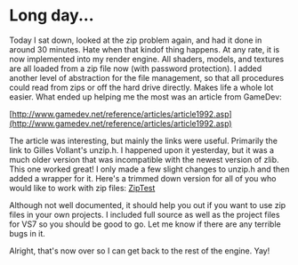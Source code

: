 # Long day...

Today I sat down, looked at the zip problem again, and had it done in around 30 minutes. Hate when that kindof thing happens. At any rate, it is now implemented into my render engine. All shaders, models, and textures are all loaded from a zip file now (with password protection). I added another level of abstraction for the file management, so that all procedures could read from zips or off the hard drive directly. Makes life a whole lot easier. What ended up helping me the most was an article from GameDev:

[http://www.gamedev.net/reference/articles/article1992.asp](http://www.gamedev.net/reference/articles/article1992.asp)

The article was interesting, but mainly the links were useful. Primarily the link to Gilles Vollant's unzip.h. I happened upon it yesterday, but it was a much older version that was incompatible with the newest version of zlib. This one worked great! I only made a few slight changes to unzip.h and then added a wrapper for it. Here's a trimmed down version for all of you who would like to work with zip files: [ZipTest](http://www.vfxjournal.net/ZipTest.zip)

Although not well documented, it should help you out if you want to use zip files in your own projects. I included full source as well as the project files for VS7 so you should be good to go. Let me know if there are any terrible bugs in it.

Alright, that's now over so I can get back to the rest of the engine. Yay!
